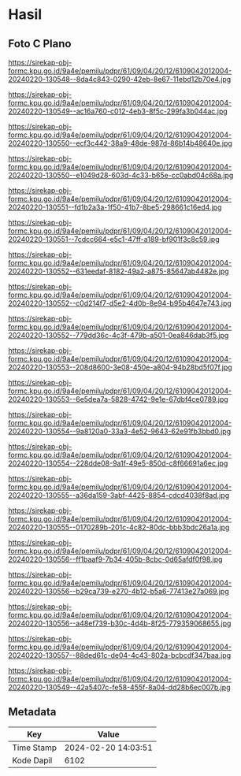 # Hasil

## Foto C Plano

https://sirekap-obj-formc.kpu.go.id/9a4e/pemilu/pdpr/61/09/04/20/12/6109042012004-20240220-130548--8da4c843-0290-42eb-8e67-11ebd12b70e4.jpg

https://sirekap-obj-formc.kpu.go.id/9a4e/pemilu/pdpr/61/09/04/20/12/6109042012004-20240220-130549--ac16a760-c012-4eb3-8f5c-299fa3b044ac.jpg

https://sirekap-obj-formc.kpu.go.id/9a4e/pemilu/pdpr/61/09/04/20/12/6109042012004-20240220-130550--ecf3c442-38a9-48de-987d-86b14b48640e.jpg

https://sirekap-obj-formc.kpu.go.id/9a4e/pemilu/pdpr/61/09/04/20/12/6109042012004-20240220-130550--e1049d28-603d-4c33-b65e-cc0abd04c68a.jpg

https://sirekap-obj-formc.kpu.go.id/9a4e/pemilu/pdpr/61/09/04/20/12/6109042012004-20240220-130551--fd1b2a3a-1f50-41b7-8be5-298661c16ed4.jpg

https://sirekap-obj-formc.kpu.go.id/9a4e/pemilu/pdpr/61/09/04/20/12/6109042012004-20240220-130551--7cdcc664-e5c1-47ff-a189-bf901f3c8c59.jpg

https://sirekap-obj-formc.kpu.go.id/9a4e/pemilu/pdpr/61/09/04/20/12/6109042012004-20240220-130552--631eedaf-8182-49a2-a875-85647ab4482e.jpg

https://sirekap-obj-formc.kpu.go.id/9a4e/pemilu/pdpr/61/09/04/20/12/6109042012004-20240220-130552--c0d214f7-d5e2-4d0b-8e94-b95b4647e743.jpg

https://sirekap-obj-formc.kpu.go.id/9a4e/pemilu/pdpr/61/09/04/20/12/6109042012004-20240220-130552--779dd36c-4c3f-479b-a501-0ea846dab3f5.jpg

https://sirekap-obj-formc.kpu.go.id/9a4e/pemilu/pdpr/61/09/04/20/12/6109042012004-20240220-130553--208d8600-3e08-450e-a804-94b28bd5f07f.jpg

https://sirekap-obj-formc.kpu.go.id/9a4e/pemilu/pdpr/61/09/04/20/12/6109042012004-20240220-130553--6e5dea7a-5828-4742-9e1e-67dbf4ce0789.jpg

https://sirekap-obj-formc.kpu.go.id/9a4e/pemilu/pdpr/61/09/04/20/12/6109042012004-20240220-130554--9a8120a0-33a3-4e52-9643-62e91fb3bbd0.jpg

https://sirekap-obj-formc.kpu.go.id/9a4e/pemilu/pdpr/61/09/04/20/12/6109042012004-20240220-130554--228dde08-9a1f-49e5-850d-c8f66691a6ec.jpg

https://sirekap-obj-formc.kpu.go.id/9a4e/pemilu/pdpr/61/09/04/20/12/6109042012004-20240220-130555--a36da159-3abf-4425-8854-cdcd4038f8ad.jpg

https://sirekap-obj-formc.kpu.go.id/9a4e/pemilu/pdpr/61/09/04/20/12/6109042012004-20240220-130555--0170289b-201c-4c82-80dc-bbb3bdc26a1a.jpg

https://sirekap-obj-formc.kpu.go.id/9a4e/pemilu/pdpr/61/09/04/20/12/6109042012004-20240220-130556--ff1baaf9-7b34-405b-8cbc-0d65afdf0f98.jpg

https://sirekap-obj-formc.kpu.go.id/9a4e/pemilu/pdpr/61/09/04/20/12/6109042012004-20240220-130556--b29ca739-e270-4b12-b5a6-77413e27a069.jpg

https://sirekap-obj-formc.kpu.go.id/9a4e/pemilu/pdpr/61/09/04/20/12/6109042012004-20240220-130556--a48ef739-b30c-4d4b-8f25-779359068655.jpg

https://sirekap-obj-formc.kpu.go.id/9a4e/pemilu/pdpr/61/09/04/20/12/6109042012004-20240220-130557--88ded61c-de04-4c43-802a-bcbcdf347baa.jpg

https://sirekap-obj-formc.kpu.go.id/9a4e/pemilu/pdpr/61/09/04/20/12/6109042012004-20240220-130549--42a5407c-fe58-455f-8a04-dd28b6ec007b.jpg


## Metadata

| Key        | Value               |
| ---------- | ------------------- |
| Time Stamp | 2024-02-20 14:03:51 |
| Kode Dapil | 6102                |




